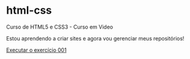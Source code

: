 # html-css
 Curso de HTML5 e CSS3 - Curso em Video

Estou aprendendo a criar sites e agora vou gerenciar meus repositórios!

<a href="https://reginaldossjunior.github.io/html-css/exercicios/">Executar o exercício 001</a>
